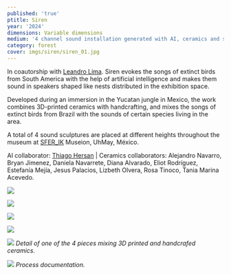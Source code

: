 ```yaml
---
published: 'true'
ptitle: Siren
year: '2024'
dimensions: Variable dimensions
medium: '4 channel sound installation generated with AI, ceramics and speakers'
category: forest
cover: imgs/siren/siren_01.jpg
---
```

In coautorship with [Leandro Lima](https://aagua.net/). Siren evokes the songs of extinct birds from South America with the help of artificial intelligence and makes them sound in speakers shaped like nests distributed in the exhibition space.

Developed during an immersion in the Yucatan jungle in Mexico, the work combines 3D-printed ceramics with handcrafting, and mixes the songs of extinct birds from Brazil with the sounds of certain species living in the area. 

A total of 4 sound sculptures are placed at different heights throughout the museum at [SFER_IK](https://www.sferik.art/) Museion, UhMay, México.  

AI collaborator: [Thiago Hersan](https://thiagohersan.com/) \| Ceramics collaborators: Alejandro Navarro, Bryan Jimenez, Daniela Navarrete, Diana Alvarado, Eliot Rodríguez, Estefanía Mejía, Jesus Palacios, Lizbeth Olvera, Rosa Tinoco, Tania Marina Acevedo.

![]({{site.baseurl}}/imgs/siren/siren_02.jpg)

![]({{site.baseurl}}/imgs/siren/siren_03.jpg)

![]({{site.baseurl}}/imgs/siren/siren_04.jpg)

![]({{site.baseurl}}/imgs/siren/siren_05.jpg)

![]({{site.baseurl}}/imgs/siren/siren_06.jpg)
_Detail of one of the 4 pieces mixing 3D printed and handcrafed ceramics._

![]({{site.baseurl}}/imgs/siren/siren_07.jpg)
_Process documentation._

